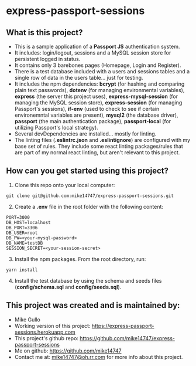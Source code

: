 # express-passport-sessions

## What is this project?
* This is a sample application of a **Passport JS** authentication system.
* It includes: login/logout, sessions and a MySQL session store for persistent logged in status.
* It contains only 3 barebones pages (Homepage, Login and Register).
* There is a test database included with a users and sessions tables and a single row of data in the users table... just for testing.
* It includes the npm dependencies: **bcrypt** (for hashing and comparing plain text passwords), **dotenv** (for managing environmental variables), **express** (the server this project uses), **express-mysql-session** (for managing the MySQL session store), **express-session** (for managing Passport's sessions), **if-env** (used to check to see if certain environemntal variables are present), **mysql2** (the database driver), **passport** (the main authentication package), **passport-local** (for utilizing Passport's local strategy).
* Several devDependencies are installed... mostly for linting.
* The linting files (**.eslintrc.json** and **.eslintignore**) are configured with my base set of rules. They include some react linting packages/rules that are part of my normal react linting, but aren't relevant to this project.

## How can you get started using this project?
1. Clone this repo onto your local computer:
```
git clone git@github.com:mike14747/express-passport-sessions.git
```
2. Create a **.env** file in the root folder with the following content:
 ```
PORT=3000
DB_HOST=localhost
DB_PORT=3306
DB_USER=root
DB_PW=<your-mysql-password>
DB_NAME=testDB
SESSION_SECRET=<your-session-secret>
```
3. Install the npm packages. From the root directory, run:
```
yarn install
```
4. Install the test database by using the schema and seeds files (**config/schema.sql** and **config/seeds.sql**).

## This project was created and is maintained by:

* Mike Gullo
* Working version of this project: https://express-passport-sessions.herokuapp.com
* This project's github repo: https://github.com/mike14747/express-passport-sessions
* Me on github: https://github.com/mike14747
* Contact me at: mike14747@oh.rr.com for more info about this project.